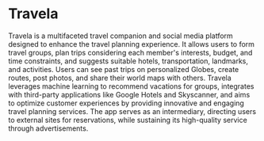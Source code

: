 # Travela

Travela is a multifaceted travel companion and social media platform designed to enhance the travel planning experience. It allows users to form travel groups, plan trips considering each member's interests, budget, and time constraints, and suggests suitable hotels, transportation, landmarks, and activities. Users can see past trips on personalized Globes, create routes, post photos, and share their world maps with others. Travela leverages machine learning to recommend vacations for groups, integrates with third-party applications like Google Hotels and Skyscanner, and aims to optimize customer experiences by providing innovative and engaging travel planning services. The app serves as an intermediary, directing users to external sites for reservations, while sustaining its high-quality service through advertisements.
